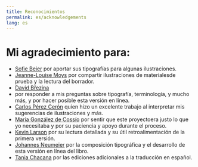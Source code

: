 ```yaml
---
title: Reconocimientos
permalink: es/acknowledgements
lang: es
---
```

# Mi agradecimiento para:

- [Sofie Beier](https://royaldanishacademy.com/employee/sofie-beier) por aportar sus tipografías para algunas ilustraciones.
- [Jeanne-Louise Moys](https://ahc.leeds.ac.uk/staff/4287/dr-jeanne-louise-moys) por compartir ilustraciones de materialesde prueba y la lectura del borrador.
- [David Březina](https://www.mrbrezina.com/) 
- por responder a mis preguntas sobre tipografía, terminología, y mucho más, y por hacer posible esta versión en línea.
- [Carlos Pérez Cerón](https://www.researchgate.net/profile/Carlos-Perez-Ceron) quien hizo un excelente trabajo al interpretar mis sugerencias de ilustraciones y más.
- [María González de Cossío](https://www.linkedin.com/in/maria-gonzalez-de-cossío-a1272b76) por sentir que este proyectoera justo lo que yo necesitaba y por su paciencia y apoyo durante el proceso.
- [Kevin Larson](https://www.microsoft.com/en-us/research/people/kevlar/) por su lectura detallada y su útil retroalimentación de la primera versión.
- [Johannes Neumeier](https://underscoretype.com) por la composición tipográfica y el desarrollo de esta versión en línea del libro.
- [Tania Chacana](https://taniachacana.com) por las ediciones adicionales a la traducción en español.